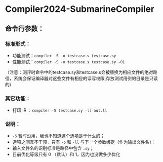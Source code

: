 # Compiler2024-SubmarineCompiler

## 命令行参数：

### 标准形式：

- 功能测试：`compiler -S -o testcase.s testcase.sy`
- 性能测试：`compiler -S -o testcase.s testcase.sy -O1`

（注意：测评时命令中的testcase.sy和testcase.s会被替换为相应文件的绝对路径，系统会保证编译器对这些文件有相应的读写权限,存放测试用例的目录是只读的）

### 其它功能：

- 打印 IR ：`compiler -S testcase.sy -ll out.ll`

### 说明：
 
- `-S` 暂时没用，我也不知道这个选项是干什么的；
- 选项之间互不干预，只有 `-o` 和 `-ll` 与下一个参数绑定（作为输出文件名）；
- 输入文件名的识别标准是路径中包含 `.sy`；
- 目前优化等级只有 0 （默认）和 1，因为也没做多少优化